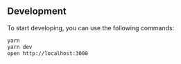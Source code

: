 ## Development

To start developing, you can use the following commands:

```sh
yarn
yarn dev
open http://localhost:3000
```
